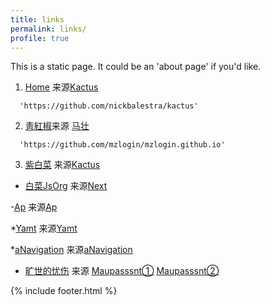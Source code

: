 ```yaml
---
title: links
permalink: links/
profile: true
---
```


This is a static page. It could be an 'about page' if you'd like.

1. [Home](https://github.com/chirenduomeng) 来源[Kactus](https://github.com/nickbalestra/kactus)
```
  'https://github.com/nickbalestra/kactus'
```

2. [靑紅椒](https://qinghongjiao.com/)来源 [马壮](https://github.com/mzlogin/mzlogin.github.io)

```
  'https://github.com/mzlogin/mzlogin.github.io'
```
3. [紫白菜](https://zibaicai.com/) 来源[Kactus](https://github.com/nickbalestra/kactus)

- [白菜JsOrg](https://baicai.js.org/) 来源[Next](https://github.com/simpleyyt/jekyll-theme-next)

-[Ap](https://chirenduomeng.github.io/ap/) 来源[Ap](https://github.com/kssim/ap)

*[Yamt](https://chirenduomeng.github.io/yamt/) 来源[Yamt](https://github.com/kssim/yamt)

*[aNavigation](https://chirenduomeng.github.io/aNavigation/) 来源[aNavigation](https://github.com/Jackie1123/aNavigation)

* [旷世的忧伤](https://github.com/chirenduomeng) 来源
   [Maupasssnt①](https://github.com/alafighting/maupassant-jekyll/)
   [Maupasssnt②](https://github.com/imkarl/maupassant-jekyll)


{% include footer.html %}
